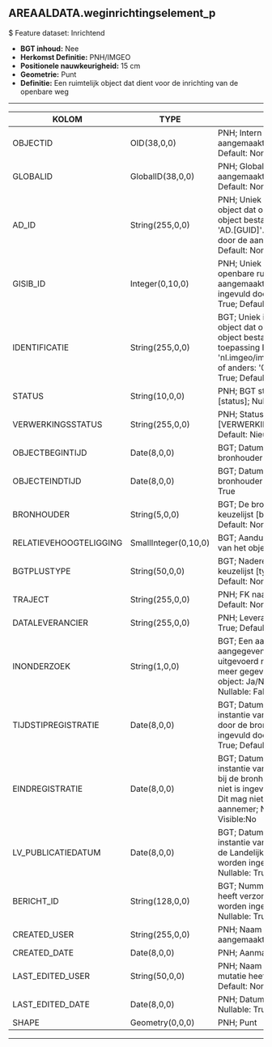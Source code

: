 ## AREAALDATA.weginrichtingselement_p

$ Feature dataset: Inrichtend

* __BGT inhoud:__ Nee
* __Herkomst Definitie:__ PNH/IMGEO
* __Positionele nauwkeurigheid:__ 15 cm
* __Geometrie:__ Punt
* __Definitie:__ 	Een ruimtelijk object dat dient voor de inrichting van de openbare weg


***

|KOLOM                          |TYPE          	          |DEFINITIE|
|------                        	|----             	      |-----    |
|OBJECTID                       |OID(38,0,0)              |PNH; Intern ArcGIS Identificatienummer, aangemaakt door ArcGIS; Nullable: False; Default: None|
|GLOBALID                       |GlobalID(38,0,0)         |PNH; Global Unique Identifier,  aangemaakt door ArcGIS; Nullable: False; Default: None|
|AD_ID                          |String(255,0,0)          |PNH; Uniek identificatienummer voor het object dat onveranderlijk is zolang het object bestaat in Areaaldata: in format 'AD.[GUID]'. Dit moet worden ingevuld door de aannemer; Nullable: False; Default: None|
|GISIB_ID                       |Integer(0,10,0)          |PNH; Uniek Identificatienummer beheer openbare ruimte (GISIB), wordt aangemaakt in GISIB en mag niet worden ingevuld door de aannemer; Nullable: True; Default: None|
|IDENTIFICATIE                  |String(255,0,0)          |BGT; Uniek identificatienummer voor het object dat onveranderlijk is zolang het object bestaat: bevat indien van toepassing BGT/IMKL ID in format 'nl.imgeo/imkl.bronhouderscode.LokaalID' of anders: '00000'.LokaalID; Nullable: True; Default: None|
|STATUS                         |String(10,0,0)           |PNH; BGT status van het object; keuzelijst [status]; Nullable: False; Default: bestaand|
|VERWERKINGSSTATUS              |String(255,0,0)          |PNH; Status van de gegevens; keuzelijst [VERWERKINGSSTATUS]; Nullable: False; Default: Nieuw|
|OBJECTBEGINTIJD                |Date(8,0,0)              |BGT; Datum waarop het object bij de bronhouder is ontstaan; Nullable: False|
|OBJECTEINDTIJD                 |Date(8,0,0)              |BGT; Datum waarop het object bij de bronhouder niet meer geldig is; Nullable: True|
|BRONHOUDER                     |String(5,0,0)            |BGT; De bronhoudercode van het object; keuzelijst [bronhouder]; Nullable: False; Default: None|
|RELATIEVEHOOGTELIGGING         |SmallInteger(0,10,0)     |BGT; Aanduiding voor de relatieve hoogte van het object; Nullable: False; Default: 0|
|BGTPLUSTYPE                    |String(50,0,0)           |BGT; Nadere type omschrijving in de BGT; keuzelijst [typeWGIPunt]; Nullable: False; Default: None|
|TRAJECT                        |String(255,0,0)          |PNH; FK naar traject_v; Nullable: True; Default: None|
|DATALEVERANCIER                |String(255,0,0)          |PNH; Leverancier van de data; Nullable: True; Default: None|
|INONDERZOEK                    |String(1,0,0)            |BGT; Een aanduiding waarmee wordt aangegeven dat een onderzoek wordt uitgevoerd naar de juistheid van een of meer gegevens van het betreffende object: Ja/Nee; keuzelijst [jaNee]; Nullable: False; Default: N; Visible:No|
|TIJDSTIPREGISTRATIE            |Date(8,0,0)              |BGT; Datum en tijdstip waarop deze instantie van het object is opgenomen door de bronhouder. Dit mag niet worden ingevuld door de aannemer; Nullable: True; Default: None; Visible:No|
|EINDREGISTRATIE                |Date(8,0,0)              |BGT; Datum en tijdstip waarop deze instantie van het object niet meer geldig is bij de bronhouder. Wanneer deze waarde niet is ingevuld is de instantie nog geldig. Dit mag niet worden ingevuld door de aannemer; Nullable: True; Default: None; Visible:No|
|LV_PUBLICATIEDATUM             |Date(8,0,0)              |BGT; Datum en tijdstip waarop deze instantie van het object is opgenomen in de Landelijke Voorziening. Dit mag niet worden ingevuld door de aannemer; Nullable: True; Default: None; Visible:No|
|BERICHT_ID                     |String(128,0,0)          |BGT; Nummer van het bericht dat PNH heeft verzonden naar LV. Dit mag niet worden ingevuld door de aannemer. Nullable: True; Default: None; Visible:No|
|CREATED_USER                   |String(255,0,0)          |PNH; Naam van gebruiker die de rij heeft aangemaakt; Nullable: True; Default: None|
|CREATED_DATE                   |Date(8,0,0)              |PNH; Aanmaakdatum; Nullable: True|
|LAST_EDITED_USER               |String(50,0,0)           |PNH; Naam van gebruiker die de laatste mutatie heeft doorgevoerd; Nullable: True; Default: None|
|LAST_EDITED_DATE               |Date(8,0,0)              |PNH; Datum van de laatste mutatie; Nullable: True|
|SHAPE                          |Geometry(0,0,0)          |PNH; Punt|


***

